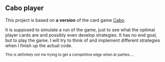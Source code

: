 ## Cabo player
This project is based on **a version** of the card game [Cabo](https://en.wikipedia.org/wiki/Cabo_(game)).  

It is supposed to simulate a run of the game, just to see what the optimal player cards are and possibly even develop strategies. It has no end goal, but to play the game. I will try to think of and implement different strategies when I finish up the actual code.   


<sub>This is definitely not me trying to get a competitive edge when at parties....</sub>
